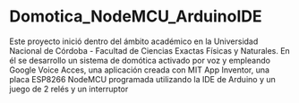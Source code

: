 # Domotica_NodeMCU_ArduinoIDE
Este proyecto inició dentro del ámbito académico en la Universidad Nacional de Córdoba - Facultad de Ciencias Exactas Físicas y Naturales. En él se desarrollo un sistema de domótica activado por voz y empleando Google Voice Acces, una aplicación creada con MIT App Inventor, una placa ESP8266 NodeMCU programada utilizando la IDE de Arduino y un juego de 2 relés y un interruptor
